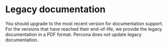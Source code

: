 # Legacy documentation 

You should upgrade to the most recent version for documentation support. For the versions that have reached their end-of-life, we provide the legacy documentation in a PDF format. Percona does not update legacy documentation.
